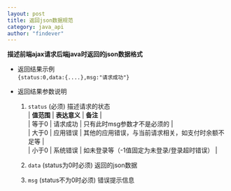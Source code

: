 ```yaml
---
layout: post
title: 返回json数据规范
category: java_api
author: "findever"
---
```


__描述前端ajax请求后端java时返回的json数据格式__
<!--more-->
* 返回结果示例  
	`{status:0,data:{....},msg:"请求成功"}`

* 返回结果参数说明
	1. `status` (必须) 描述请求的状态  
	| **值范围** | **表达意义** | **备注** |  
	| 等于0 | 请求成功 | 只有此时msg参数才不是必须的 |  
	| 大于0 | 应用错误 | 其他的应用错误，与当前请求相关，如支付时余额不足等 |  
	| 小于0 | 系统错误 | 如未登录等（-1值固定为未登录/登录超时错误） |  

	2. `data` (status为0时必须) 返回的json数据
	3. `msg` (status不为0时必须) 错误提示信息